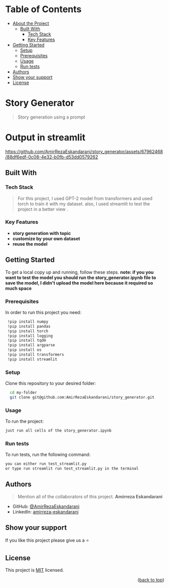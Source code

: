<a name="readme-top"></a>

# Table of Contents

- [About the Project](#about-project)
  - [Built With](#built-with)
    - [Tech Stack](#tech-stack)
    - [Key Features](#key-features)
- [Getting Started](#getting-started)
  - [Setup](#setup)
  - [Prerequisites](#prerequisites)
  - [Usage](#usage)
  - [Run tests](#run-tests)
- [Authors](#authors)
- [Show your support](#support)
- [License](#license)

# Story Generator <a name="about-project"></a>
> Story generation using a prompt

# Output in streamlit
https://github.com/AmirRezaEskandarani/story_generator/assets/67962468/88df6edf-0c08-4e32-b0fb-d53dd0579262


## Built With <a name="built-with"></a>

### Tech Stack <a name="tech-stack"></a>

> For this project, I used GPT-2 model from transformers and used torch to train it with my dataset. also, I used streamlit to test the project in a better view  .

### Key Features <a name="key-features"></a>

- **story generation with topic**
- **customize by your own dataset**
- **reuse the model**

## Getting Started <a name="getting-started"></a>

To get a local copy up and running, follow these steps\.
**note: if you you want to test the model you should run the story_generator.ipynb file to save the model, I didn't upload the model here because it required so much space**

### Prerequisites

In order to run this project you need:

```sh
 !pip install numpy
 !pip install pandas
 !pip install torch
 !pip install logging
 !pip install tqdm
 !pip install argparse
 !pip install os
 !pip install transformers 
 !pip install streamlit
```

### Setup

Clone this repository to your desired folder:

```sh
  cd my-folder
  git clone git@github.com:AmirRezaEskandarani/story_generator.git
```

### Usage

To run the project:

```sh
just run all cells of the story_generator.ipynb
```

### Run tests

To run tests, run the following command:

```sh
you can either run test_streamlit.py
or type run streamlit run test_streamlit.py in the terminal
```

## Authors <a name="authors"></a>

> Mention all of the collaborators of this project.
**Amirreza Eskandarani**

- GitHub: [@AmirRezaEskandarani](https://github.com/AmirRezaEskandarani)
- LinkedIn: [amirreza-eskandarani](https://linkedin.com/in/amirreza-eskandarani/)


## Show your support <a name="support"></a>

If you like this project please give us a ⭐


## License <a name="license"></a>

This project is [MIT](./LICENSE) licensed.

<p align="right">(<a href="#readme-top">back to top</a>)</p>



